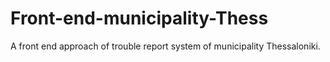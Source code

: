 # Front-end-municipality-Thess
 A front end approach of trouble report system of municipality Thessaloniki.
